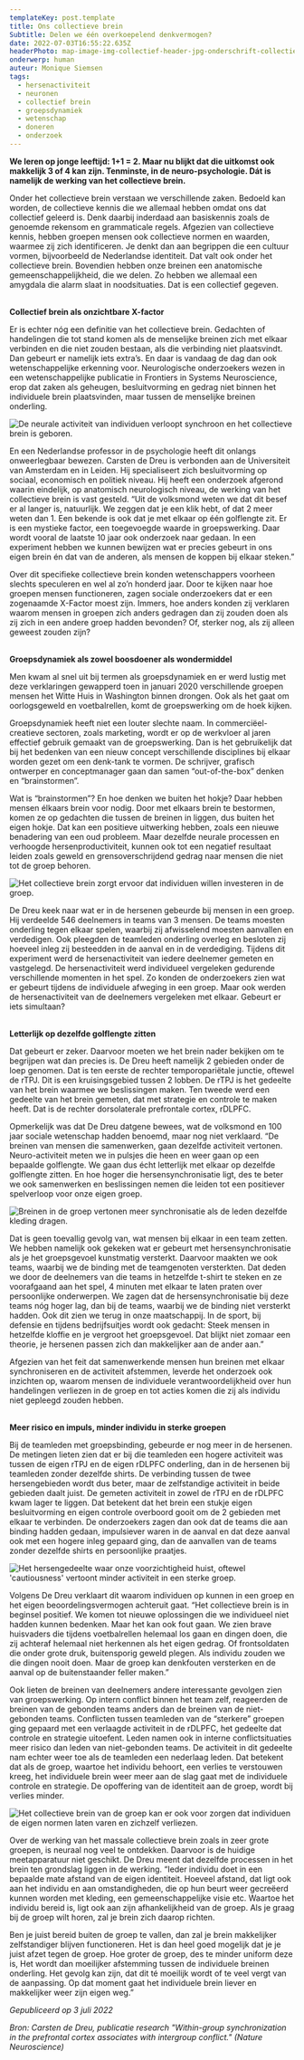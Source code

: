 ```yaml
---
templateKey: post.template
title: Ons collectieve brein
Subtitle: Delen we één overkoepelend denkvermogen?
date: 2022-07-03T16:55:22.635Z
headerPhoto: map-image-img-collectief-header-jpg-onderschrift-collectief-header-bron-pexels-krizjohn-rosales
onderwerp: human
auteur: Monique Siemsen
tags:
  - hersenactiviteit
  - neuronen
  - collectief brein
  - groepsdynamiek
  - wetenschap
  - doneren
  - onderzoek
---
```

**We leren op jonge leeftijd: 1+1 = 2. Maar nu blijkt dat die uitkomst ook makkelijk 3 of 4 kan zijn. Tenminste, in de neuro-psychologie. Dát is namelijk de werking van het collectieve brein.**

Onder het collectieve brein verstaan we verschillende zaken. Bedoeld kan worden, de collectieve kennis die we allemaal hebben omdat ons dat collectief geleerd is. Denk daarbij inderdaad aan basiskennis zoals de genoemde rekensom en grammaticale regels. Afgezien van collectieve kennis, hebben groepen mensen ook collectieve normen en waarden, waarmee zij zich identificeren. Je denkt dan aan begrippen die een cultuur vormen, bijvoorbeeld de Nederlandse identiteit. Dat valt ook onder het collectieve brein. Bovendien hebben onze breinen een anatomische gemeenschappelijkheid, die we delen. Zo hebben we allemaal een amygdala die alarm slaat in noodsituaties. Dat is een collectief gegeven.

**\
Collectief brein als onzichtbare X-factor**

Er is echter nóg een definitie van het collectieve brein. Gedachten of handelingen die tot stand komen als de menselijke breinen zich met elkaar verbinden en die niet zouden bestaan, als die verbinding niet plaatsvindt. Dan gebeurt er namelijk iets extra’s. En daar is vandaag de dag dan ook wetenschappelijke erkenning voor. Neurologische onderzoekers wezen in een wetenschappelijke publicatie in Frontiers in Systems Neuroscience, erop dat zaken als geheugen, besluitvorming en gedrag niet binnen het individuele brein plaatsvinden, maar tussen de menselijke breinen onderling. 

![De neurale activiteit van individuen verloopt synchroon en het collectieve brein is geboren.](/img/hersencellen-cb.jpg "Pixabay.com")

En een Nederlandse professor in de psychologie heeft dit onlangs onweerlegbaar bewezen. Carsten de Dreu is verbonden aan de Universiteit van Amsterdam en in Leiden. Hij specialiseert zich besluitvorming op sociaal, economisch en politiek niveau. Hij heeft een onderzoek afgerond waarin eindelijk, op anatomisch neurologisch niveau, de werking van het collectieve brein is vast gesteld. “Uit de volksmond weten we dat dit besef er al langer is, natuurlijk. We zeggen dat je een klik hebt, of dat 2 meer weten dan 1. Een bekende is ook dat je met elkaar op één golflengte zit. Er is een mystieke factor, een toegevoegde waarde in groepswerking. Daar wordt vooral de laatste 10 jaar ook onderzoek naar gedaan. In een experiment hebben we kunnen bewijzen wat er precies gebeurt in ons eigen brein én dat van de anderen, als mensen de koppen bij elkaar steken.”

Over dit specifieke collectieve brein konden wetenschappers voorheen slechts speculeren en wel al zo’n honderd jaar. Door te kijken naar hoe groepen mensen functioneren, zagen sociale onderzoekers dat er een zogenaamde X-Factor moest zijn. Immers, hoe anders konden zij verklaren waarom mensen in groepen zich anders gedragen dan zij zouden doen als zij zich in een andere groep hadden bevonden? Of, sterker nog, als zij alleen geweest zouden zijn?

**\
Groepsdynamiek als zowel boosdoener als wondermiddel**

Men kwam al snel uit bij termen als groepsdynamiek en er werd lustig met deze verklaringen gewapperd toen in januari 2020 verschillende groepen mensen het Witte Huis in Washington binnen drongen. Ook als het gaat om oorlogsgeweld en voetbalrellen, komt de groepswerking om de hoek kijken.

Groepsdynamiek heeft niet een louter slechte naam. In commerciëel-creatieve sectoren, zoals marketing, wordt er op de werkvloer al jaren effectief gebruik gemaakt van de groepswerking. Dan is het gebruikelijk dat bij het bedenken van een nieuw concept verschillende disciplines bij elkaar worden gezet om een denk-tank te vormen. De schrijver, grafisch ontwerper en conceptmanager gaan dan samen “out-of-the-box” denken en “brainstormen”.

Wat is “brainstormen”? En hoe denken we buiten het hokje? Daar hebben mensen élkaars brein voor nodig. Door met elkaars brein te bestormen, komen ze op gedachten die tussen de breinen in liggen, dus buiten het eigen hokje. Dat kan een positieve uitwerking hebben, zoals een nieuwe benadering van een oud probleem. Maar dezelfde neurale processen en verhoogde hersenproductiviteit, kunnen ook tot een negatief resultaat leiden zoals geweld en grensoverschrijdend gedrag naar mensen die niet tot de groep behoren.

![Het collectieve brein zorgt ervoor dat individuen willen investeren in de groep.](/img/geld-biljetten-cb.jpg "Pixabay.com")

De Dreu keek naar wat er in de hersenen gebeurde bij mensen in een groep. Hij verdeelde 546 deelnemers in teams van 3 mensen. De teams moesten onderling tegen elkaar spelen, waarbij zij afwisselend moesten aanvallen en verdedigen. Ook pleegden de teamleden onderling overleg en besloten zij hoeveel inleg zij besteedden in de aanval en in de verdediging. Tijdens dit experiment werd de hersenactiviteit van iedere deelnemer gemeten en vastgelegd. De hersenactiviteit werd individueel vergeleken gedurende verschillende momenten in het spel. Zo konden de onderzoekers zien wat er gebeurt tijdens de individuele afweging in een groep. Maar ook werden de hersenactiviteit van de deelnemers vergeleken met elkaar. Gebeurt er iets simultaan? 

**\
Letterlijk op dezelfde golflengte zitten**

Dat gebeurt er zeker. Daarvoor moeten we het brein nader bekijken om te begrijpen wat dan precies is. De Dreu heeft namelijk 2 gebieden onder de loep genomen. Dat is ten eerste de rechter temporopariëtale junctie, oftewel de rTPJ. Dit is een kruisingsgebied tussen 2 lobben. De rTPJ is het gedeelte van het brein waarmee we beslissingen maken. Ten tweede werd een gedeelte van het brein gemeten, dat met strategie en controle te maken heeft. Dat is de rechter dorsolaterale prefrontale cortex, rDLPFC. 

Opmerkelijk was dat De Dreu datgene bewees, wat de volksmond en 100 jaar sociale wetenschap hadden benoemd, maar nog niet verklaard. “De breinen van mensen die samenwerken, gaan dezelfde activiteit vertonen. Neuro-activiteit meten we in pulsjes die heen en weer gaan op een bepaalde golflengte. We gaan dus écht letterlijk met elkaar op dezelfde golflengte zitten. En hoe hoger die hersensynchronisatie ligt, des te beter we ook samenwerken en beslissingen nemen die leiden tot een positiever spelverloop voor onze eigen groep. 

![Breinen in de groep vertonen meer synchronisatie als de leden dezelfde kleding dragen.](/img/peleton-cb.jpg "Pixabay.com")

Dat is geen toevallig gevolg van, wat mensen bij elkaar in een team zetten. We hebben namelijk ook gekeken wat er gebeurt met hersensynchronisatie als je het groepsgevoel kunstmatig versterkt. Daarvoor maakten we ook teams, waarbij we de binding met de teamgenoten versterkten. Dat deden we door de deelnemers van die teams in hetzelfde t-shirt te steken en ze voorafgaand aan het spel, 4 minuten met elkaar te laten praten over persoonlijke onderwerpen. We zagen dat de hersensynchronisatie bij deze teams nóg hoger lag, dan bij de teams, waarbij we de binding niet versterkt hadden. Ook dit zien we terug in onze maatschappij. In de sport, bij defensie en tijdens bedrijfsuitjes wordt ook gedacht: Steek mensen in hetzelfde kloffie en je vergroot het groepsgevoel. Dat blijkt niet zomaar een theorie, je hersenen passen zich dan makkelijker aan de ander aan.”

Afgezien van het feit dat samenwerkende mensen hun breinen met elkaar synchroniseren en de activiteit afstemmen, leverde het onderzoek ook inzichten op, waarom mensen de individuele verantwoordelijkheid over hun handelingen verliezen in de groep en tot acties komen die zij als individu niet gepleegd zouden hebben.

**\
Meer risico en impuls, minder individu in sterke groepen**

Bij de teamleden met groepsbinding, gebeurde er nog meer in de hersenen. De metingen lieten zien dat er bij die teamleden een hogere activiteit was tussen de eigen rTPJ en de eigen rDLPFC onderling, dan in de hersenen bij teamleden zonder dezelfde shirts. De verbinding tussen de twee hersengebieden wordt dus beter, maar de zelfstandige activiteit in beide gebieden daalt juist. De gemeten activiteit in zowel de rTPJ en de rDLPFC kwam lager te liggen. Dat betekent dat het brein een stukje eigen besluitvorming en eigen controle overboord gooit om de 2 gebieden met elkaar te verbinden. De onderzoekers zagen dan ook dat de teams die aan binding hadden gedaan, impulsiever waren in de aanval en dat deze aanval ook met een hogere inleg gepaard ging, dan de aanvallen van de teams zonder dezelfde shirts en persoonlijke praatjes.

![Het hersengedeelte waar onze voorzichtigheid huist, oftewel 'cautiousness' vertoont minder activiteit in een sterke groep. ](/img/brein-engels-cb.png "Pixabay.com")

Volgens De Dreu verklaart dit waarom individuen op kunnen in een groep en het eigen beoordelingsvermogen achteruit gaat. “Het collectieve brein is in beginsel positief. We komen tot nieuwe oplossingen die we individueel niet hadden kunnen bedenken. Maar het kan ook fout gaan. We zien brave huisvaders die tijdens voetbalrellen helemaal los gaan en dingen doen, die zij achteraf helemaal niet herkennen als het eigen gedrag. Of frontsoldaten die onder grote druk, buitensporig geweld plegen. Als individu zouden we die dingen nooit doen. Maar de groep kan denkfouten versterken en de aanval op de buitenstaander feller maken.”

Ook lieten de breinen van deelnemers andere interessante gevolgen zien van groepswerking. Op intern conflict binnen het team zelf, reageerden de breinen van de gebonden teams anders dan de breinen van de niet-gebonden teams. Conflicten tussen teamleden van de “sterkere” groepen ging gepaard met een verlaagde activiteit in de rDLPFC, het gedeelte dat controle en strategie uitoefent. Leden namen ook in interne conflictsituaties meer risico dan leden van niet-gebonden teams. De activiteit in dit gedeelte nam echter weer toe als de teamleden een nederlaag leden. Dat betekent dat als de groep, waartoe het individu behoort, een verlies te verstouwen kreeg, het individuele brein weer meer aan de slag gaat met de individuele controle en strategie. De opoffering van de identiteit aan de groep, wordt bij verlies minder.

![Het collectieve brein van de groep kan er ook voor zorgen dat individuen de eigen normen laten varen en zichzelf verliezen.](/img/fantasie-verweesd-cb.jpg "Pixabay.com")

Over de werking van het massale collectieve brein zoals in zeer grote groepen, is neuraal nog veel te ontdekken. Daarvoor is de huidige meetapparatuur niet geschikt. De Dreu meent dat dezelfde processen in het brein ten grondslag liggen in de werking. “Ieder individu doet in een bepaalde mate afstand van de eigen identiteit. Hoeveel afstand, dat ligt ook aan het individu en aan omstandigheden, die op hun beurt weer gecreëerd kunnen worden met kleding, een gemeenschappelijke visie etc. Waartoe het individu bereid is, ligt ook aan zijn afhankelijkheid van de groep. Als je graag bij de groep wilt horen, zal je brein zich daarop richten. 

Ben je juist bereid buiten de groep te vallen, dan zal je brein makkelijker zelfstandiger blijven functioneren. Het is dan heel goed mogelijk dat je je juist afzet tegen de groep. Hoe groter de groep, des te minder uniform deze is, Het wordt dan moeilijker afstemming tussen de individuele breinen onderling. Het gevolg kan zijn, dat dit té moeilijk wordt of te veel vergt van de aanpassing. Op dat moment gaat het individuele brein liever en makkelijker weer zijn eigen weg.”

*Gepubliceerd op 3 juli 2022*

*Bron: Carsten de Dreu, publicatie research "Within-group synchronization in the prefrontal cortex associates with intergroup conflict." (Nature Neuroscience)*